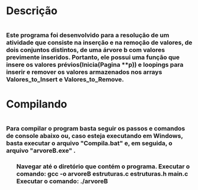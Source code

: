 <h1>Descrição<h1>
<h3>Este programa foi desenvolvido para a resolução de um atividade que
consiste na inserção e na remoção de valores, de dois conjuntos distintos,
de uma árvore b com valores previmente inseridos. Portanto, ele possui uma
função que insere os valores prévios(Inicia(Pagina **p)) e loopings
para inserir e remover os valores armazenados nos arrays Valores_to_Insert
e Valores_to_Remove.<h3>

  
<h1>Compilando<h1>
<h3>Para compilar o program basta seguir os passos e comandos de console abaixo ou,
caso esteja executando em Windows, basta executar o arquivo "Compila.bat" e,
em seguida, o arquivo "arvoreB.exe" .<h3>
<ul>
  <il>Navegar até o diretório que contém o programa.<il>
  <il>Executar o comando: gcc -o arvoreB estruturas.c estruturas.h main.c<il>
  <il>Executar o comando: ./arvoreB<il>
<ul>
  
